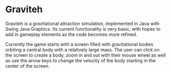 Graviteh
========

Graviteh is a gravitational attraction simulation, implemented in Java with Swing Java Graphics.  Its current functionality is very basic, with hopes to add in gameplay elements as the code becomes more refined.

Currently the game starts with a screen filled with gravitational bodies orbiting a central body with a relatively large mass.  The user can click on the screen to create a body, zoom in and out with their mouse wheel as well as use the arrow keys to change the velocity of the body starting in the center of the screen.


